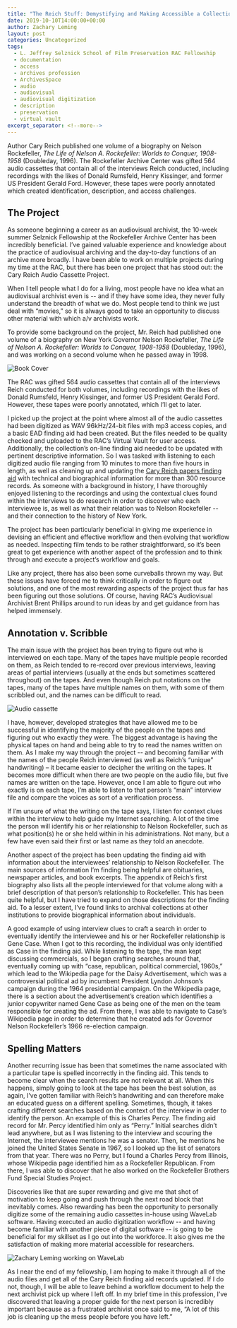 ```yaml
---
title: "The Reich Stuff: Demystifying and Making Accessible a Collection of Author Interview Audio Recordings"
date: 2019-10-10T14:00:00+00:00
author: Zachary Leming
layout: post
categories: Uncategorized
tags:
  - L. Jeffrey Selznick School of Film Preservation RAC Fellowship
  - documentation
  - access
  - archives profession
  - ArchivesSpace
  - audio
  - audiovisual
  - audiovisual digitization
  - description
  - preservation
  - virtual vault
excerpt_separator: <!--more-->
---
```


Author Cary Reich published one volume of a biography on Nelson Rockefeller, *The Life of Nelson A. Rockefeller: Worlds to Conquer, 1908-1958* (Doubleday, 1996). The Rockefeller Archive Center was gifted 564 audio cassettes that contain all of the interviews Reich conducted, including recordings with the likes of Donald Rumsfeld, Henry Kissinger, and former US President Gerald Ford. However, these tapes were poorly annotated which created identification, description, and access challenges.

<!--more-->

## The Project

As someone beginning a career as an audiovisual archivist, the 10-week summer Selznick Fellowship at the Rockefeller Archive Center has been incredibly beneficial. I’ve gained valuable experience and knowledge about the practice of audiovisual archiving and the day-to-day functions of an archive more broadly. I have been able to work on multiple projects during my time at the RAC, but there has been one project that has stood out: the Cary Reich Audio Cassette Project. 

When I tell people what I do for a living, most people have no idea what an audiovisual archivist even is -- and if they have some idea, they never fully understand the breadth of what we do. Most people tend to think we just deal with “movies,” so it is always good to take an opportunity to discuss other material with which a/v archivists work. 

To provide some background on the project, Mr. Reich had published one volume of a biography on New York Governor Nelson Rockefeller, *The Life of Nelson A. Rockefeller: Worlds to Conquer, 1908-1958* (Doubleday, 1996), and was working on a second volume when he passed away in 1998. 

![Book Cover]({{site.baseurl}}/assets/img/2019/10/reich-02.jpg)

The RAC was gifted 564 audio cassettes that contain all of the interviews Reich conducted for both volumes, including recordings with the likes of Donald Rumsfeld, Henry Kissinger, and former US President Gerald Ford. However, these tapes were poorly annotated, which I’ll get to later. 

I picked up the project at the point where almost all of the audio cassettes had been digitized as WAV 96kHz/24-bit files with mp3 access copies, and a basic EAD finding aid had been created. But the files needed to be quality checked and uploaded to the RAC’s Virtual Vault for user access. Additionally, the collection’s on-line finding aid needed to be updated with pertinent descriptive information. So I was tasked with listening to each digitized audio file ranging from 10 minutes to more than five hours in length, as well as cleaning up and updating the [Cary Reich papers finding aid](https://dimes.rockarch.org/FA1275/collection) with technical and biographical information for more than 300 resource records. As someone with a background in history, I have thoroughly enjoyed listening to the recordings and using the contextual clues found within the interviews to do research in order to discover who each interviewee is, as well as what their relation was to Nelson Rockefeller -- and their connection to the history of New York. 

The project has been particularly beneficial in giving me experience in devising an efficient and effective workflow and then evolving that workflow as needed. Inspecting film tends to be rather straightforward, so it’s been great to get experience with another aspect of the profession and to think through and execute a project’s workflow and goals. 

Like any project, there has also been some curveballs thrown my way. But these issues have forced me to think critically in order to figure out solutions, and one of the most rewarding aspects of the project thus far has been figuring out those solutions. Of course, having RAC’s Audiovisual Archivist Brent Phillips around to run ideas by and get guidance from has helped immensely.

## Annotation v. Scribble

The main issue with the project has been trying to figure out who is interviewed on each tape. Many of the tapes have multiple people recorded on them, as Reich tended to re-record over previous interviews, leaving areas of partial interviews (usually at the ends but sometimes scattered throughout) on the tapes. And even though Reich put notations on the tapes, many of the tapes have multiple names on them, with some of them scribbled out, and the names can be difficult to read. 

![Audio cassette]({{site.baseurl}}/assets/img/2019/10/reich-01.JPG)

I have, however, developed strategies that have allowed me to be successful in identifying the majority of the people on the tapes and figuring out who exactly they were. The biggest advantage is having the physical tapes on hand and being able to try to read the names written on them. As I make my way through the project -- and becoming familiar with the names of the people Reich interviewed (as well as Reich’s “unique” handwriting) – it became easier to decipher the writing on the tapes. It becomes more difficult when there are two people on the audio file, but five names are written on the tape. However, once I am able to figure out who exactly is on each tape, I’m able to listen to that person’s “main” interview file and compare the voices as sort of a verification process. 

If I’m unsure of what the writing on the tape says, I listen for context clues within the interview to help guide my Internet searching. A lot of the time the person will identify his or her relationship to Nelson Rockefeller, such as what position(s) he or she held within in his administrations. Not many, but a few have even said their first or last name as they told an anecdote. 

Another aspect of the project has been updating the finding aid with information about the interviewees’ relationship to Nelson Rockefeller. The main sources of information I’m finding being helpful are obituaries, newspaper articles, and book excerpts. The appendix of Reich’s first biography also lists all the people interviewed for that volume along with a brief description of that person’s relationship to Rockefeller. This has been quite helpful, but I have tried to expand on those descriptions for the finding aid. To a lesser extent, I’ve found links to archival collections at other institutions to provide biographical information about individuals. 

A good example of using interview clues to craft a search in order to eventually identify the interviewee and his or her Rockefeller relationship is Gene Case. When I got to this recording, the individual was only identified as Case in the finding aid. While listening to the tape, the man kept discussing commercials, so I began crafting searches around that, eventually coming up with “case, republican, political commercial, 1960s,” which lead to the Wikipedia page for the Daisy Advertisement, which was a controversial political ad by incumbent President Lyndon Johnson’s campaign during the 1964 presidential campaign. On the Wikipedia page, there is a section about the advertisement’s creation which identifies a junior copywriter named Gene Case as being one of the men on the team responsible for creating the ad. From there, I was able to navigate to Case’s Wikipedia page in order to determine that he created ads for Governor Nelson Rockefeller’s 1966 re-election campaign. 

## Spelling Matters

Another recurring issue has been that sometimes the name associated with a particular tape is spelled incorrectly in the finding aid. This tends to become clear when the search results are not relevant at all. When this happens, simply going to look at the tape has been the best solution, as again, I’ve gotten familiar with Reich’s handwriting and can therefore make an educated guess on a different spelling. Sometimes, though, it takes crafting different searches based on the context of the interview in order to identify the person. An example of this is Charles Percy. The finding aid record for Mr. Percy identified him only as “Perry.” Initial searches didn’t lead anywhere, but as I was listening to the interview and scouring the Internet, the interviewee mentions he was a senator. Then, he mentions he joined the United States Senate in 1967, so I looked up the list of senators from that year. There was no Perry, but I found a Charles Percy from Illinois, whose Wikipedia page identified him as a Rockefeller Republican. From there, I was able to discover that he also worked on the Rockefeller Brothers Fund Special Studies Project. 

Discoveries like that are super rewarding and give me that shot of motivation to keep going and push through the next road block that inevitably comes. Also rewarding has been the opportunity to personally digitize some of the remaining audio cassettes in-house using WaveLab software. Having executed an audio digitization workflow -- and having become familiar with another piece of digital software -- is going to be beneficial for my skillset as I go out into the workforce. It also gives me the satisfaction of making more material accessible for researchers. 

![Zachary Leming working on WaveLab]({{site.baseurl}}/assets/img/2019/10/leming_zach_rac.jpg)

As I near the end of my fellowship, I am hoping to make it through all of the audio files and get all of the Cary Reich finding aid records updated. If I do not, though, I will be able to leave behind a workflow document to help the next archivist pick up where I left off. In my brief time in this profession, I’ve discovered that leaving a proper guide for the next person is incredibly important because as a frustrated archivist once said to me, “A lot of this job is cleaning up the mess people before you have left.”  
